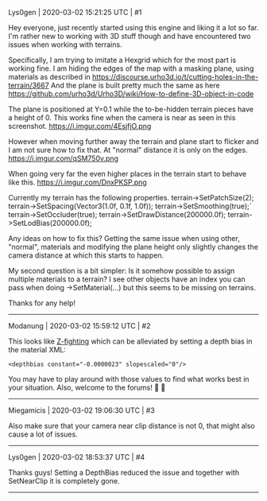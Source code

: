 Lys0gen | 2020-03-02 15:21:25 UTC | #1

Hey everyone, just recently started using this engine and liking it a lot so far. I'm rather new to working with 3D stuff though and have encountered two issues when working with terrains.

Specifically, I am trying to imitate a Hexgrid which for the most part is working fine. I am hiding the edges of the map with a masking plane, using materials as described in
https://discourse.urho3d.io/t/cutting-holes-in-the-terrain/3667
And the plane is built pretty much the same as here
https://github.com/urho3d/Urho3D/wiki/How-to-define-3D-object-in-code

The plane is positioned at Y=0.1 while the to-be-hidden terrain pieces have a height of 0. This works fine when the camera is near as seen in this screenshot.
https://i.imgur.com/4EsjfjO.png

However when moving further away the terrain and plane start to flicker and I am not sure how to fix that. At "normal" distance it is only on the edges.
https://i.imgur.com/qSM750v.png

When going very far the even higher places in the terrain start to behave like this.
https://i.imgur.com/DnxPKSP.png

Currently my terrain has the following properties. 
    terrain->SetPatchSize(2);
    terrain->SetSpacing(Vector3(1.0f, 0.1f, 1.0f));
    terrain->SetSmoothing(true);´
    terrain->SetOccluder(true);
    terrain->SetDrawDistance(200000.0f);
    terrain->SetLodBias(200000.0f);

Any ideas on how to fix this? Getting the same issue when using other, "normal", materials and modifying the plane height only slightly changes the camera distance at which this starts to happen.

My second question is a bit simpler: Is it somehow possible to assign multiple materials to a terrain? I see other objects have an index you can pass when doing ->SetMaterial(...) but this seems to be missing on terrains.

Thanks for any help!

-------------------------

Modanung | 2020-03-02 15:59:12 UTC | #2

This looks like [Z-fighting](https://en.wikipedia.org/wiki/Z-fighting) which can be alleviated by setting a depth bias in the material XML:
```
<depthbias constant="-0.0000023" slopescaled="0"/>
```
You may have to play around with those values to find what works best in your situation.
Also, welcome to the forums! :confetti_ball: :slightly_smiling_face:

-------------------------

Miegamicis | 2020-03-02 19:06:30 UTC | #3

Also make sure that your camera near clip distance is not 0, that might also cause a lot of issues.

-------------------------

Lys0gen | 2020-03-02 18:53:37 UTC | #4

Thanks guys! Setting a DepthBias reduced the issue and together with SetNearClip it is completely gone.

-------------------------

